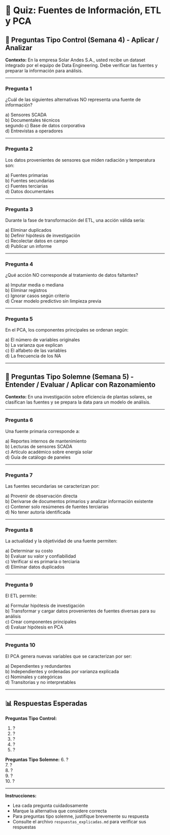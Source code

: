 # 📝 Quiz: Fuentes de Información, ETL y PCA

## 🔹 Preguntas Tipo Control (Semana 4) - Aplicar / Analizar

**Contexto:**
En la empresa Solar Andes S.A., usted recibe un dataset integrado por el equipo de Data Engineering. Debe verificar las fuentes y preparar la información para análisis.

---

### Pregunta 1

¿Cuál de las siguientes alternativas NO representa una fuente de información?

a) Sensores SCADA  
b) Documentales técnicos  
 segundo
c) Base de datos corporativa  
d) Entrevistas a operadores

---

### Pregunta 2

Los datos provenientes de sensores que miden radiación y temperatura son:

a) Fuentes primarias  
b) Fuentes secundarias  
c) Fuentes terciarias  
d) Datos documentales

---

### Pregunta 3

Durante la fase de transformación del ETL, una acción válida sería:

a) Eliminar duplicados  
b) Definir hipótesis de investigación  
c) Recolectar datos en campo  
d) Publicar un informe

---

### Pregunta 4

¿Qué acción NO corresponde al tratamiento de datos faltantes?

a) Imputar media o mediana  
b) Eliminar registros  
c) Ignorar casos según criterio  
d) Crear modelo predictivo sin limpieza previa

---

### Pregunta 5

En el PCA, los componentes principales se ordenan según:

a) El número de variables originales  
b) La varianza que explican  
c) El alfabeto de las variables  
d) La frecuencia de los NA

---

## 🔸 Preguntas Tipo Solemne (Semana 5) - Entender / Evaluar / Aplicar con Razonamiento

**Contexto:**
En una investigación sobre eficiencia de plantas solares, se clasifican las fuentes y se prepara la data para un modelo de análisis.

---

### Pregunta 6

Una fuente primaria corresponde a:

a) Reportes internos de mantenimiento  
b) Lecturas de sensores SCADA  
c) Artículo académico sobre energía solar  
d) Guía de catálogo de paneles

---

### Pregunta 7

Las fuentes secundarias se caracterizan por:

a) Provenir de observación directa  
b) Derivarse de documentos primarios y analizar información existente  
c) Contener solo resúmenes de fuentes terciarias  
d) No tener autoría identificada

---

### Pregunta 8

La actualidad y la objetividad de una fuente permiten:

a) Determinar su costo  
b) Evaluar su valor y confiabilidad  
c) Verificar si es primaria o terciaria  
d) Eliminar datos duplicados

---

### Pregunta 9

El ETL permite:

a) Formular hipótesis de investigación  
b) Transformar y cargar datos provenientes de fuentes diversas para su análisis  
c) Crear componentes principales  
d) Evaluar hipótesis en PCA

---

### Pregunta 10

El PCA genera nuevas variables que se caracterizan por ser:

a) Dependientes y redundantes  
b) Independientes y ordenadas por varianza explicada  
c) Nominales y categóricas  
d) Transitorias y no interpretables

---

## 📊 Respuestas Esperadas

**Preguntas Tipo Control:**
1. ?  
2. ?  
3. ?  
4. ?  
5. ?

**Preguntas Tipo Solemne:**
6. ?  
7. ?  
8. ?  
9. ?  
10. ?

---

**Instrucciones:**
- Lea cada pregunta cuidadosamente
- Marque la alternativa que considere correcta
- Para preguntas tipo solemne, justifique brevemente su respuesta
- Consulte el archivo `respuestas_explicadas.md` para verificar sus respuestas

